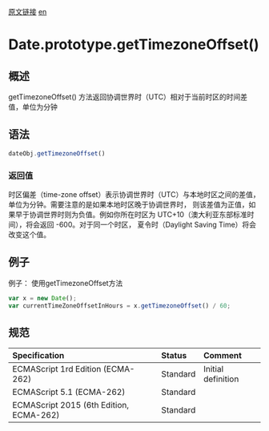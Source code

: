 <a href="https://developer.mozilla.org/zh-CN/docs/Web/JavaScript/Reference/Global_Objects/Date/getTimezoneOffset" target="_blank">原文链接</a>
<a href="https://developer.mozilla.org/en-US/docs/Web/JavaScript/Reference/Global_Objects/Date/getTimezoneOffset" target="_blank">en</a>

# Date.prototype.getTimezoneOffset()

## 概述

getTimezoneOffset() 方法返回协调世界时（UTC）相对于当前时区的时间差值，单位为分钟

## 语法

```javascript
dateObj.getTimezoneOffset()
```

### 返回值

时区偏差（time-zone offset）表示协调世界时（UTC）与本地时区之间的差值，单位为分钟。需要注意的是如果本地时区晚于协调世界时，
则该差值为正值，如果早于协调世界时则为负值。例如你所在时区为 UTC+10（澳大利亚东部标准时间），将会返回 -600。对于同一个时区，
夏令时（Daylight Saving Time）将会改变这个值。

## 例子

例子： 使用getTimezoneOffset方法

```javascript
var x = new Date();
var currentTimeZoneOffsetInHours = x.getTimezoneOffset() / 60;
```

## 规范

| Specification                           | Status   | Comment            |
|:----------------------------------------|:---------|:-------------------|
| ECMAScript 1rd Edition (ECMA-262)       | Standard | Initial definition |
| ECMAScript 5.1 (ECMA-262)               | Standard |                    |
| ECMAScript 2015 (6th Edition, ECMA-262) | Standard |                    |